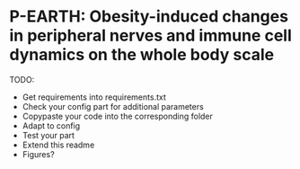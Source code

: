 # P-EARTH: Obesity-induced changes in peripheral nerves and immune cell dynamics on the whole body scale
TODO: 
- Get requirements into requirements.txt
- Check your config part for additional parameters
- Copypaste your code into the corresponding folder
- Adapt to config
- Test your part
- Extend this readme
- Figures?

